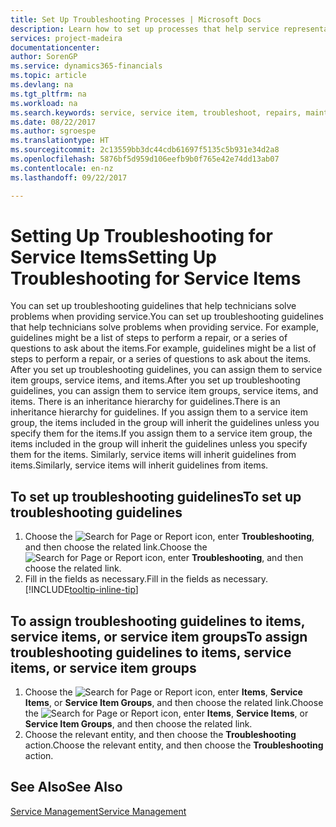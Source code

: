 ```yaml
---
title: Set Up Troubleshooting Processes | Microsoft Docs
description: Learn how to set up processes that help service representatives identify and resolve issues with service items.
services: project-madeira
documentationcenter: 
author: SorenGP
ms.service: dynamics365-financials
ms.topic: article
ms.devlang: na
ms.tgt_pltfrm: na
ms.workload: na
ms.search.keywords: service, service item, troubleshoot, repairs, maintenance
ms.date: 08/22/2017
ms.author: sgroespe
ms.translationtype: HT
ms.sourcegitcommit: 2c13559bb3dc44cdb61697f5135c5b931e34d2a8
ms.openlocfilehash: 5876bf5d959d106eefb9b0f765e42e74dd13ab07
ms.contentlocale: en-nz
ms.lasthandoff: 09/22/2017

---
```


# <a name="setting-up-troubleshooting-for-service-items"></a><span data-ttu-id="61002-103">Setting Up Troubleshooting for Service Items</span><span class="sxs-lookup"><span data-stu-id="61002-103">Setting Up Troubleshooting for Service Items</span></span>
<span data-ttu-id="61002-104">You can set up troubleshooting guidelines that help technicians solve problems when providing service.</span><span class="sxs-lookup"><span data-stu-id="61002-104">You can set up troubleshooting guidelines that help technicians solve problems when providing service.</span></span> <span data-ttu-id="61002-105">For example, guidelines might be a list of steps to perform a repair, or a series of questions to ask about the items.</span><span class="sxs-lookup"><span data-stu-id="61002-105">For example, guidelines might be a list of steps to perform a repair, or a series of questions to ask about the items.</span></span> <span data-ttu-id="61002-106">After you set up troubleshooting guidelines, you can assign them to service item groups, service items, and items.</span><span class="sxs-lookup"><span data-stu-id="61002-106">After you set up troubleshooting guidelines, you can assign them to service item groups, service items, and items.</span></span> <span data-ttu-id="61002-107">There is an inheritance hierarchy for guidelines.</span><span class="sxs-lookup"><span data-stu-id="61002-107">There is an inheritance hierarchy for guidelines.</span></span> <span data-ttu-id="61002-108">If you assign them to a service item group, the items included in the group will inherit the guidelines unless you specify them for the items.</span><span class="sxs-lookup"><span data-stu-id="61002-108">If you assign them to a service item group, the items included in the group will inherit the guidelines unless you specify them for the items.</span></span> <span data-ttu-id="61002-109">Similarly, service items will inherit guidelines from items.</span><span class="sxs-lookup"><span data-stu-id="61002-109">Similarly, service items will inherit guidelines from items.</span></span>  

## <a name="to-set-up-troubleshooting-guidelines"></a><span data-ttu-id="61002-110">To set up troubleshooting guidelines</span><span class="sxs-lookup"><span data-stu-id="61002-110">To set up troubleshooting guidelines</span></span>
1. <span data-ttu-id="61002-111">Choose the ![Search for Page or Report](media/ui-search/search_small.png "Search for Page or Report icon") icon, enter **Troubleshooting**, and then choose the related link.</span><span class="sxs-lookup"><span data-stu-id="61002-111">Choose the ![Search for Page or Report](media/ui-search/search_small.png "Search for Page or Report icon") icon, enter **Troubleshooting**, and then choose the related link.</span></span>  
2. <span data-ttu-id="61002-112">Fill in the fields as necessary.</span><span class="sxs-lookup"><span data-stu-id="61002-112">Fill in the fields as necessary.</span></span> [!INCLUDE[tooltip-inline-tip](includes/tooltip-inline-tip_md.md)]  

## <a name="to-assign-troubleshooting-guidelines-to-items-service-items-or-service-item-groups"></a><span data-ttu-id="61002-113">To assign troubleshooting guidelines to items, service items, or service item groups</span><span class="sxs-lookup"><span data-stu-id="61002-113">To assign troubleshooting guidelines to items, service items, or service item groups</span></span>
1. <span data-ttu-id="61002-114">Choose the ![Search for Page or Report](media/ui-search/search_small.png "Search for Page or Report icon") icon, enter **Items**, **Service Items**, or **Service Item Groups**, and then choose the related link.</span><span class="sxs-lookup"><span data-stu-id="61002-114">Choose the ![Search for Page or Report](media/ui-search/search_small.png "Search for Page or Report icon") icon, enter **Items**, **Service Items**, or **Service Item Groups**, and then choose the related link.</span></span>  
2. <span data-ttu-id="61002-115">Choose the relevant entity, and then choose the **Troubleshooting** action.</span><span class="sxs-lookup"><span data-stu-id="61002-115">Choose the relevant entity, and then choose the **Troubleshooting** action.</span></span>  

## <a name="see-also"></a><span data-ttu-id="61002-116">See Also</span><span class="sxs-lookup"><span data-stu-id="61002-116">See Also</span></span>
[<span data-ttu-id="61002-117">Service Management</span><span class="sxs-lookup"><span data-stu-id="61002-117">Service Management</span></span>](service-service.md)
